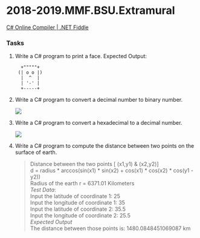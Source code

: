 # 2018-2019.MMF.BSU.Extramural

[C# Online Compiler | .NET Fiddle](https://dotnetfiddle.net/)

### Tasks

1. Write a C# program to print a face. Expected Output:

         +"""""+ 
        (| o o |)                                             
         |  ^  |                                                 
         | '-' |   
         +-----+
        
       
      
2. Write a C# program to convert a decimal number to binary number. 

   ![](https://github.com/AnzhelikaKravchuk/2018-2019.MMF.BSU/blob/master/Extramural/Pictures/1.png)

3. Write a C# program to convert a hexadecimal to a decimal number.

   ![](https://github.com/AnzhelikaKravchuk/2018-2019.MMF.BSU/blob/master/Extramural/Pictures/2.png)
   
4. Write a C# program to compute the distance between two points on the surface of earth. 

   > Distance between the two points [ (x1,y1) & (x2,y2)]  
   > d = radius * arccos(sin(x1) * sin(x2) + cos(x1) * cos(x2) * cos(y1 - y2))   
   > Radius of the earth r = 6371.01 Kilometers  
   > *Test Data*:   
   > Input the latitude of coordinate 1: 25     
   > Input the longitude of coordinate 1: 35   
   > Input the latitude of coordinate 2: 35.5   
   > Input the longitude of coordinate 2: 25.5     
   > *Expected Output*   
   > The distance between those points is: 1480.0848451069087 km  
